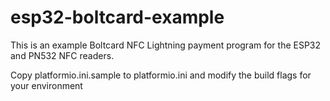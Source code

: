 # esp32-boltcard-example
This is an example Boltcard NFC Lightning payment program for the ESP32 and PN532 NFC readers. 

Copy platformio.ini.sample to platformio.ini and modify the build flags for your environment



